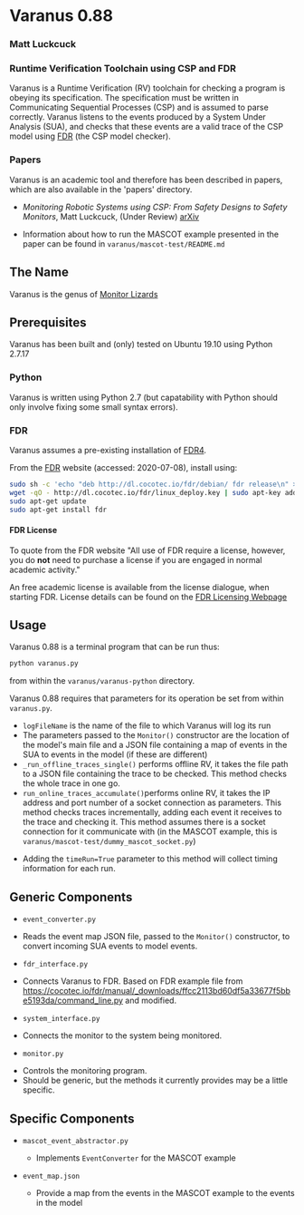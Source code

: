 # Varanus 0.88
### Matt Luckcuck
### Runtime Verification Toolchain using CSP and FDR

Varanus is a Runtime Verification (RV) toolchain for checking a program is obeying its specification. The specification must be written in Communicating Sequential Processes (CSP) and is assumed to parse correctly. Varanus listens to the events produced by a System Under Analysis (SUA), and checks that these events are a valid trace of the CSP model using [FDR](https://cocotec.io/fdr/) (the CSP model checker).

### Papers

Varanus is an academic tool and therefore has been described in papers, which are also available in the 'papers' directory.

* _Monitoring Robotic Systems using CSP: From Safety Designs to Safety Monitors_, Matt Luckcuck, (Under Review) [arXiv](https://arxiv.org/abs/2007.03522)
 - Information about how to run the MASCOT example presented in the paper can be found in `varanus/mascot-test/README.md`

## The Name

Varanus is the genus of [Monitor Lizards](https://en.wikipedia.org/wiki/Monitor_lizard)

## Prerequisites

Varanus has been built and (only) tested on Ubuntu 19.10 using Python 2.7.17

### Python

Varanus is written using Python 2.7 (but capatability with Python should only involve fixing some small syntax errors).

### FDR

Varanus assumes a pre-existing installation of [FDR4](https://cocotec.io/fdr/).

From the [FDR](https://cocotec.io/fdr/) website (accessed: 2020-07-08), install using:
```bash
sudo sh -c 'echo "deb http://dl.cocotec.io/fdr/debian/ fdr release\n" > /etc/apt/sources.list.d/fdr.list'
wget -qO - http://dl.cocotec.io/fdr/linux_deploy.key | sudo apt-key add -
sudo apt-get update
sudo apt-get install fdr
```

#### FDR License

To quote from the FDR website
"All use of FDR require a license, however, you do **not** need to purchase a license if you are engaged in normal academic activity."

An free academic license is available from the license dialogue, when starting FDR. License details can be found on the [FDR Licensing Webpage](https://cocotec.io/fdr/licensing.html)


## Usage

Varanus 0.88 is a terminal program that can be run thus:
``` bash
python varanus.py
```
from within the `varanus/varanus-python` directory.

Varanus 0.88 requires that parameters for its operation be set from within `varanus.py`.

* `logFileName` is the name of the file to which Varanus will log its run
* The parameters passed to the `Monitor()` constructor are the location of the model's main file and a JSON file containing a map of events in the SUA to events in the model (if these are different)
* `_run_offline_traces_single()` performs offline RV, it takes the file path to a JSON file containing the trace to be checked. This method checks the whole trace in one go.
* `run_online_traces_accumulate()`performs online RV, it takes the IP address and port number of a socket connection as parameters. This method checks traces incrementally, adding each event it receives to the trace and checking it. This method assumes there is a socket connection for it communicate with (in the MASCOT example, this is `varanus/mascot-test/dummy_mascot_socket.py`)
 - Adding the `timeRun=True` parameter to this method will collect timing information for each run.

## Generic Components

* `event_converter.py`
 - Reads the event map JSON file, passed to the `Monitor()` constructor, to convert incoming SUA events to model events.
* `fdr_interface.py`
 - Connects Varanus to FDR. Based on FDR example file from https://cocotec.io/fdr/manual/_downloads/ffcc2113bd60df5a33677f5bbe5193da/command_line.py and modified.
* `system_interface.py`
 - Connects the monitor to the system being monitored.
* `monitor.py`
 - Controls the monitoring program.
 - Should be generic, but the methods it currently provides may be a little specific.

## Specific Components

* `mascot_event_abstractor.py`
  - Implements `EventConverter` for the MASCOT example

* `event_map.json`
  - Provide a map from the events in the MASCOT example to the events in the model
